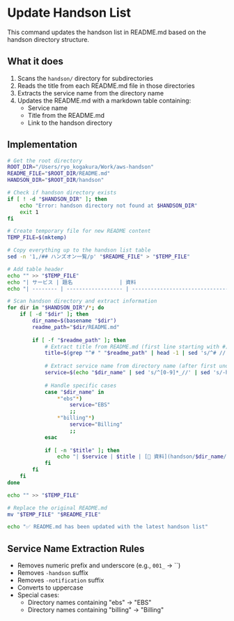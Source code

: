 # Update Handson List

This command updates the handson list in README.md based on the handson directory structure.

## What it does

1. Scans the `handson/` directory for subdirectories
2. Reads the title from each README.md file in those directories  
3. Extracts the service name from the directory name
4. Updates the README.md with a markdown table containing:
   - Service name
   - Title from the README.md
   - Link to the handson directory

## Implementation

```bash
# Get the root directory
ROOT_DIR="/Users/ryo_kogakura/Work/aws-handson"
README_FILE="$ROOT_DIR/README.md"
HANDSON_DIR="$ROOT_DIR/handson"

# Check if handson directory exists
if [ ! -d "$HANDSON_DIR" ]; then
    echo "Error: handson directory not found at $HANDSON_DIR"
    exit 1
fi

# Create temporary file for new README content
TEMP_FILE=$(mktemp)

# Copy everything up to the handson list table
sed -n '1,/## ハンズオン一覧/p' "$README_FILE" > "$TEMP_FILE"

# Add table header
echo "" >> "$TEMP_FILE"
echo "| サービス | 題名               | 資料                                         |" >> "$TEMP_FILE"
echo "| -------- | ------------------ | -------------------------------------------- |" >> "$TEMP_FILE"

# Scan handson directory and extract information
for dir in "$HANDSON_DIR"/*; do
    if [ -d "$dir" ]; then
        dir_name=$(basename "$dir")
        readme_path="$dir/README.md"
        
        if [ -f "$readme_path" ]; then
            # Extract title from README.md (first line starting with #)
            title=$(grep "^# " "$readme_path" | head -1 | sed 's/^# //')
            
            # Extract service name from directory name (after first underscore)
            service=$(echo "$dir_name" | sed 's/^[0-9]*_//' | sed 's/-handson$//' | sed 's/-notification$//' | tr '[:lower:]' '[:upper:]')
            
            # Handle specific cases
            case "$dir_name" in
                *"ebs"*)
                    service="EBS"
                    ;;
                *"billing"*)
                    service="Billing"
                    ;;
            esac
            
            if [ -n "$title" ]; then
                echo "| $service | $title | [📁 資料](handson/$dir_name/) |" >> "$TEMP_FILE"
            fi
        fi
    fi
done

echo "" >> "$TEMP_FILE"

# Replace the original README.md
mv "$TEMP_FILE" "$README_FILE"

echo "✅ README.md has been updated with the latest handson list"
```

## Service Name Extraction Rules

- Removes numeric prefix and underscore (e.g., `001_` → ``)
- Removes `-handson` suffix
- Removes `-notification` suffix  
- Converts to uppercase
- Special cases:
  - Directory names containing "ebs" → "EBS"
  - Directory names containing "billing" → "Billing"